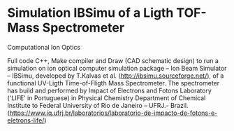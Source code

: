 # Simulation IBSimu of a Ligth TOF-Mass Spectrometer 
Computational Ion Optics

Full code C++, Make compiler and Draw (CAD schematic design) to run a simulation on ion optical computer simulation package – Ion Beam Simulator – IBSimu, developed by T.Kalvas et al. (http://ibsimu.sourceforge.net/), of a functional UV-Ligth Time-of-Fligth Mass Spectrometer.
The spectrometer has build and performed by Impact of Electrons and Fotons Laboratory ('LIFE' in Portuguese) in Physical Chemistry Department of Chemical Institute to Federal University of Rio de Janeiro – UFRJ.- Brazil.
(https://www.iq.ufrj.br/laboratorios/laboratorio-de-impacto-de-fotons-e-eletrons-life/)
